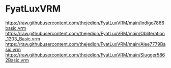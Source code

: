 # FyatLuxVRM

https://raw.githubusercontent.com/thejedion/FyatLuxVRM/main/Indigo7866basic.vrm
https://raw.githubusercontent.com/thejedion/FyatLuxVRM/main/Obliteration_1203_Basic.vrm
https://raw.githubusercontent.com/thejedion/FyatLuxVRM/main/Alee7779Basic.vrm
https://raw.githubusercontent.com/thejedion/FyatLuxVRM/main/Slugger5862Basic.vrm
